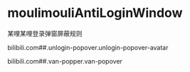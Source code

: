 # moulimouliAntiLoginWindow
某哩某哩登录弹窗屏蔽规则

bilibili.com##.unlogin-popover.unlogin-popover-avatar

bilibili.com##.van-popper.van-popover
